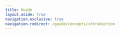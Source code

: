 ```yaml
---
title: Guide
layout.aside: true
navigation.exclusive: true
navigation.redirect: /guide/concepts/introduction
---
```

